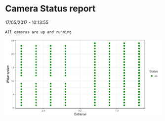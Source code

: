 Camera Status report
================
17/05/2017 - 10:13:55

    All cameras are up and running

![](camreport_files/figure-markdown_github/unnamed-chunk-2-1.png)
